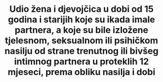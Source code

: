 ﻿---
title: >-
  Udio žena i djevojčica u dobi od 15 godina i starijih koje su ikada imale partnera, a koje su bile izložene tjelesnom, seksualnom ili psihičkom nasilju od strane trenutnog ili bivšeg intimnog partnera u proteklih 12 mjeseci, prema obliku nasilja i dobi
permalink: /5-2-1/
sdg_goal: 5
layout: indicator
indicator: 5.2.1
indicator_variable: rev_rape_def
graph: bar
graph_title: Estimated  number  of  rapes  in  US
graph_type_description: Bar  graph
graph_status_notes: Graphed
variable_description: null
variable_notes: null
un_designated_tier: '2'
un_custodial_agency: 'UNICEF,  UN  Women,  UNFPA,  WHO,  UNODC  (Partnering  Agencies:  UNSD,  UNDP)'
target_id: '5.2'
has_metadata: true
goal_meta_link: 'http://unstats.un.org/sdgs/files/metadata-compilation/Metadata-Goal-5.pdf'
goal_meta_link_page: 4
indicator_name: >-
  Udio žena i djevojčica u dobi od 15 godina i starijih koje su ikada imale partnera, a koje su bile izložene tjelesnom, seksualnom ili psihičkom nasilju od strane trenutnog ili bivšeg intimnog partnera u proteklih 12 mjeseci, prema obliku nasilja i dobi
target: >-
  Ukloniti sve oblike nasilja nad svim ženama i djevojkama u javnim i privatnim sferama, uključujući trgovinu te seksualne i druge vrste eksploatacije.
actual_indicator_available: >-
  Estimated  Number  of  Rape  -  Revised  and  Legacy  Definitions  Reported  to  the  FBI  UCR  Program.
periodicity: Annual
unit_of_measure: Estimated  Volume  Number
disaggregation_categories: NA
source_title: null
source_url: 'https://ucr.fbi.gov/crime-in-the-u.s/2015/crime-in-the-u.s.-2015/home'
source_notes: null
international_and_national_references: 'https://ucr.fbi.gov/crime-in-the-u.s/2015/crime-in-the-u.s.-2015/home'
published: true
indicator_definition: >-
  Procijenjeni broj nominalne stope prijavljenih silovanja za revidirane i naslijeđene definicije.
method_of_computation: NA
actual_indicator_available_description: >-
  This  table  contains  estimated  volume  numbers  based  on  both  the  FBI  UCR  Program's  legacy  and  revised  definitions  of  rape.  The  data  do  not  include  other  forms  of  violence  other  than  rape.  The  data  include  all  rapes  reported  to  the  FBI  UCR  Program  and  are  not  limited  to  intimate  partner.  In  2013,  the  FBI  UCR  Program  initiated  the  collection  of  rape  data  under  a  revised  definition  and  removed  the  term  “forcible”  from  the  offense  name.  Column  heading  Year  -  is  the  year  the  data  represents.  Column  Heading  Revised  Rape  Definitions  are  the  estimates  of  data  collected  under  the  revised  rape  definition:  Penetration,  no  matter  how  slight,  of  the  vagina  or  anus  with  any  body  part  or  object,  or  oral  penetration  by  a  sex  organ  of  another  person,  without  the  consent  of  the  victim.  (This  includes  the  offenses  of  rape,  sodomy,  and  sexual  assault  with  an  object  as  converted  from  data  submitted  via  the  National  Incident-Based  Reporting  System  [NIBRS].)  Column  Heading  Legacy  Rape  Definition  are  the  estimates  of  data  collected  under  the  legacy  rape  definition:  The  carnal  knowledge  of  a  female  forcibly  and  against  her  will  Indicator  data  on  sexual  assault  is  available  in  the  National  Incident-Based  Reporting  System  (NIBRS);  however,  NIBRS  currently  represents  less  than  30%  of  the  nation's  population  and  nonresponse  cannot  be  modeled  to  adjust  for  bias  because  statistical  sampling  methodologies  were  not  used.
time_period: Annual
disaggregation_geography: National
date_of_national_source_publication: 'Monday,  September  26,  2016'
date_metadata_updated: December  2016
source_agency_staff_email: CRIMESTATSINFO@ic.fbi.gov
source_agency_survey_dataset: FBI  Uniform  Crime  Reporting  Program  
us_method_of_computation: >-
  Agencies  submit  data  based  on  only  one  of  these  definitions.  Within  each  population  group  size,  the  proportion  of  female  rape  victims  was  calculated  from  all  NIBRS  reports  of  rape,  sodomy,  and  sexual  assault  with  an  object.  For  agencies  that  reported  using  the  revised  definition,  the  actual  number  of  reported  rapes  was  decreased  by  the  calculated  proportion  to  arrive  at  an  estimate  for  the  number  of  rapes  using  the  legacy  definition.  Conversely,  for  agencies  that  reported  using  the  legacy  definition,  the  actual  number  of  reported  rapes  was  increased  by  the  inverse  of  the  proportion  to  arrive  at  an  estimate  for  the  number  of  rapes  using  the  revised  definition.
comments_and_limitations: >-
  The  data  do  not  include  other  forms  of  violence  other  than  rape.  The  data  include  all  rapes  reported  to  the  FBI  UCR  Program  and  are  not  limited  to  intimate  partner.  In  2013,  the  Summary  UCR  definition  of  rape  was  changed  to  “penetration,  no  matter  how  slight,  of  the  vagina  or  anus  with  any  body  part  or  object,  or  oral  penetration  by  a  sex  organ  of  another  person,  without  the  consent  of  the  victim.”  The  new  definition  updated  the  80-year-old  historical  definition  of  rape  which  was  “carnal  knowledge  of  a  female  forcibly  and  against  her  will.”  Effectively,  the  revised  definition  expands  rape  to  include  both  male  and  female  victims  and  offenders,  and  reflects  the  various  forms  of  sexual  penetration  understood  to  be  rape,  especially  nonconsenting  acts  of  sodomy,  and  sexual  assaults  with  objects.  https://ucr.fbi.gov/crime-in-the-u.s/2015/crime-in-the-u.s.-2015/resource-pages/rape_addendum-2015-_final
---